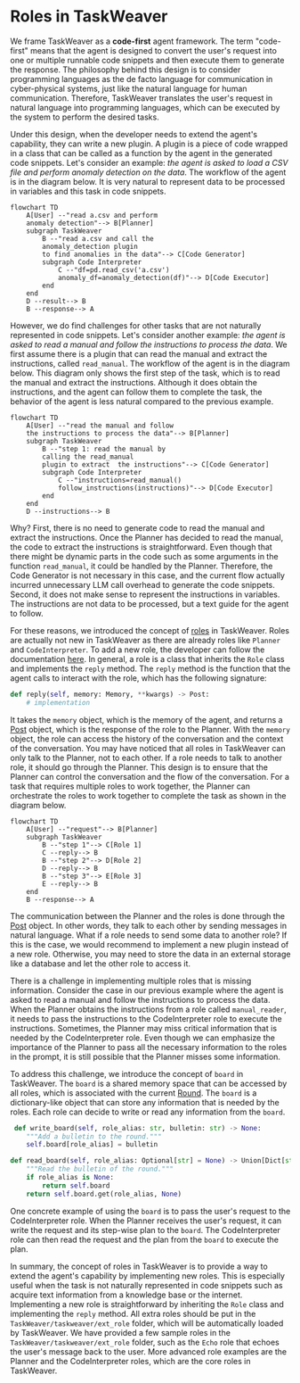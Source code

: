 # Roles in TaskWeaver


We frame TaskWeaver as a **code-first** agent framework. The term "code-first" means that the agent is designed to
convert the user's request into one or multiple runnable code snippets and then execute them to generate the response.
The philosophy behind this design is to consider programming languages as the de facto language for communication in cyber-physical systems,
just like the natural language for human communication. Therefore, TaskWeaver translates the user's request in natural language into
programming languages, which can be executed by the system to perform the desired tasks.

Under this design, when the developer needs to extend the agent's capability, they can write a new plugin.
A plugin is a piece of code wrapped in a class that can be called as a function by the agent in the generated code snippets.
Let's consider an example: _the agent is asked to load a CSV file and perform anomaly detection on the data_.
The workflow of the agent is in the diagram below. It is very natural to represent data to be processed in variables and this task in code snippets.

```mermaid
flowchart TD
    A[User] --"read a.csv and perform 
    anomaly detection"--> B[Planner]
    subgraph TaskWeaver 
        B --"read a.csv and call the 
        anomaly_detection plugin
        to find anomalies in the data"--> C[Code Generator]
        subgraph Code Interpreter
            C --"df=pd.read_csv('a.csv')
            anomaly_df=anomaly_detection(df)"--> D[Code Executor]
        end
    end
    D --result--> B
    B --response--> A
```

<!-- truncate -->

However, we do find challenges for other tasks that are not naturally represented in code snippets.
Let's consider another example: _the agent is asked to read a manual and follow the instructions to process the data_.
We first assume there is a plugin that can read the manual and extract the instructions, called `read_manual`.
The workflow of the agent is in the diagram below. 
This diagram only shows the first step of the task, which is to read the manual and extract the instructions.
Although it does obtain the instructions, and the agent can follow them to complete the task, the behavior 
of the agent is less natural compared to the previous example.

```mermaid
flowchart TD
    A[User] --"read the manual and follow 
    the instructions to process the data"--> B[Planner]
    subgraph TaskWeaver 
        B --"step 1: read the manual by 
        calling the read_manual 
        plugin to extract  the instructions"--> C[Code Generator]
        subgraph Code Interpreter
            C --"instructions=read_manual()
            follow_instructions(instructions)"--> D[Code Executor]
        end
    end
    D --instructions--> B
```

Why? First, there is no need to generate code to read the manual and extract the instructions.
Once the Planner has decided to read the manual, the code to extract the instructions is straightforward.
Even though that there might be dynamic parts in the code such as some arguments in the function `read_manual`,
it could be handled by the Planner. Therefore, the Code Generator is not necessary in this case,
and the current flow actually incurred unnecessary LLM call overhead to generate the code snippets.
Second, it does not make sense to represent the instructions in variables.
The instructions are not data to be processed, but a text guide for the agent to follow.

For these reasons, we introduced the concept of [roles](/docs/concepts/role) in TaskWeaver.
Roles are actually not new in TaskWeaver as there are already roles like `Planner` and `CodeInterpreter`.
To add a new role, the developer can follow the documentation [here](/docs/concepts/role).
In general, a role is a class that inherits the `Role` class and implements the `reply` method.
The `reply` method is the function that the agent calls to interact with the role, which has the 
following signature:

```python
def reply(self, memory: Memory, **kwargs) -> Post:
    # implementation
```

It takes the `memory` object, which is the memory of the agent, and returns a [Post](/docs/concepts/post) object, which is the response of the role to the Planner.
With the `memory` object, the role can access the history of the conversation and the context of the conversation.
You may have noticed that all roles in TaskWeaver can only talk to the Planner, not to each other.
If a role needs to talk to another role, it should go through the Planner.
This design is to ensure that the Planner can control the conversation and the flow of the conversation.
For a task that requires multiple roles to work together, the Planner can orchestrate the roles to work together to complete the task 
as shown in the diagram below.
```mermaid
flowchart TD
    A[User] --"request"--> B[Planner]
    subgraph TaskWeaver 
        B --"step 1"--> C[Role 1]
        C --reply--> B
        B --"step 2"--> D[Role 2]
        D --reply--> B
        B --"step 3"--> E[Role 3]
        E --reply--> B
    end
    B --response--> A
```

The communication between the Planner and the roles is done through the [Post](/docs/concepts/post) object.
In other words, they talk to each other by sending messages in natural language.
What if a role needs to send some data to another role? If this is the case, we would recommend to implement a new plugin
instead of a new role. Otherwise, you may need to store the data in an external storage like a database and let the other role to access it.

There is a challenge in implementing multiple roles that is missing information.
Consider the case in our previous example where the agent is asked to read a manual and follow the instructions to process the data.
When the Planner obtains the instructions from a role called `manual_reader`, it needs to pass the instructions to the CodeInterpreter role to execute the instructions.
Sometimes, the Planner may miss critical information that is needed by the CodeInterpreter role.
Even though we can emphasize the importance of the Planner to pass all the necessary information to the roles in the prompt, 
it is still possible that the Planner misses some information.

To address this challenge, we introduce the concept of `board` in TaskWeaver. 
The `board` is a shared memory space that can be accessed by all roles, which is associated with the current [Round](/docs/concepts/round).
The `board` is a dictionary-like object that can store any information that is needed by the roles.
Each role can decide to write or read any information from the `board`.

```python
 def write_board(self, role_alias: str, bulletin: str) -> None:
    """Add a bulletin to the round."""
    self.board[role_alias] = bulletin

def read_board(self, role_alias: Optional[str] = None) -> Union[Dict[str, str], str]:
    """Read the bulletin of the round."""
    if role_alias is None:
        return self.board
    return self.board.get(role_alias, None)
```

One concrete example of using the `board` is to pass the user's request to the CodeInterpreter role.
When the Planner receives the user's request, it can write the request and its step-wise plan to the `board`.
The CodeInterpreter role can then read the request and the plan from the `board` to execute the plan.

In summary, the concept of roles in TaskWeaver is to provide a way to extend the agent's capability by implementing new roles.
This is especially useful when the task is not naturally represented in code snippets such as acquire text information
from a knowledge base or the internet. Implementing a new role is straightforward by inheriting the `Role` class and implementing the `reply` method.
All extra roles should be put in the `TaskWeaver/taskweaver/ext_role` folder, which will be automatically loaded by TaskWeaver. 
We have provided a few sample roles in the `TaskWeaver/taskweaver/ext_role` folder, such as the `Echo` role that echoes the user's message back to the user.
More advanced role examples are the Planner and the CodeInterpreter roles, which are the core roles in TaskWeaver.





